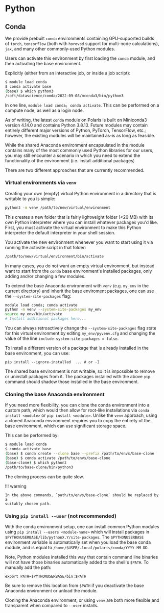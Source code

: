 # Python

## Conda
We provide prebuilt `conda` environments containing GPU-supported builds of `torch`, `tensorflow` (both with `horovod` support for multi-node calculations), `jax`, and many other commonly-used Python modules. 

Users can activate this environment by first loading the `conda` module, and then activating the base environment.

Explicitly (either from an interactive job, or inside a job script):

```bash
$ module load conda
$ conda activate base
(base) $ which python3
/soft/datascience/conda/2022-09-08/mconda3/bin/python3
```
In one line, `module load conda; conda activate`. This can be performed on a compute node, as well as a login node. 

As of writing, the latest `conda` module on Polaris is built on Miniconda3 version 4.14.0 and contains Python 3.8.13. Future modules may contain entirely different major versions of Python, PyTorch, TensorFlow, etc.; however, the existing modules will be maintained as-is as long as feasible. 

While the shared Anaconda environment encapsulated in the module contains many of the most commonly used Python libraries for our users, you may still encounter a scenario in which you need to extend the functionality of the environment (i.e. install additional packages)

There are two different approaches that are currently recommended.

### Virtual environments via `venv`

Creating your own (empty) virtual Python environment in a directory that is writable to you is simple:
```bash
python3 -m venv /path/to/new/virtual/environment
```
This creates a new folder that is fairly lightweight folder (<20 MB) with its own Python interpreter where you can install whatever packages you'd like. First, you must activate the virtual environment to make this Python interpreter the default interpreter in your shell session.

You activate the new environment whenever you want to start using it via running the activate script in that folder:
```bash
/path/to/new/virtual/environment/bin/activate
```

In many cases, you do not want an empty virtual environment, but instead want to start from the `conda` base environment's installed packages, only adding and/or changing a few modules.

To extend the base Anaconda environment with `venv` (e.g. `my_env` in the current directory) and inherit the base enviroment packages, one can use the `--system-site-packages` flag:

```bash
module load conda; conda activate
python -m venv --system-site-packages my_env
source my_env/bin/activate
# Install additional packages here...
```
You can always retroactively change the `--system-site-packages` flag state for this virtual environment by editing `my_env/pyvenv.cfg` and changing the value of the line `include-system-site-packages = false`.

To install a different version of a package that is already installed in the base
environment, you can use:
```
pip install --ignore-installed  ... # or -I
```
The shared base environment is not writable, so it is impossible to remove or uninstall
packages from it. The packages installed with the above `pip` command should shadow those
installed in the base environment.

### Cloning the base Anaconda environment

If you need more flexibility, you can clone the conda environment into a custom path, which would then allow for root-like installations via `conda install <module>` or `pip install <module>`. Unlike the `venv` approach, using a cloned Anaconda environment requires you to copy the entirety of the base environment, which can use significant storage space. 

This can be performed by:

```bash
$ module load conda
$ conda activate base
(base) $ conda create --clone base --prefix /path/to/envs/base-clone
(base) $ conda activate /path/to/envs/base-clone
(base-clone) $ which python3
/path/to/base-clone/bin/python3
```
The cloning process can be quite slow. 

!!! warning

    In the above commands, `path/to/envs/base-clone` should be replaced by a
    suitably chosen path.

### Using `pip install --user` (not recommended)
With the conda environment setup, one can install common Python modules using `pip install --users <module-name>` which will install packages in `$PYTHONUSERBASE/lib/pythonX.Y/site-packages`. The `$PYTHONUSERBASE` environment variable is automatically set when you load the base conda module, and is equal to  `/home/$USER/.local/polaris/conda/YYYY-MM-DD`.

Note, Python modules installed this way that contain command line binaries will not have those binaries automatically added to the shell's `$PATH`. To manually add the path:
```
export PATH=$PYTHONUSERBASE/bin:$PATH
```
Be sure to remove this location from `$PATH` if you deactivate the base Anaconda environment or unload the module. 

Cloning the Anaconda environment, or using `venv` are both more flexible and transparent when compared to `--user` installs. 
